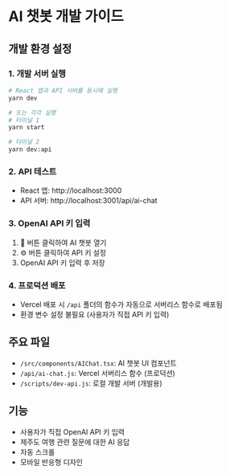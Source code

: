 # AI 챗봇 개발 가이드

## 개발 환경 설정

### 1. 개발 서버 실행
```bash
# React 앱과 API 서버를 동시에 실행
yarn dev

# 또는 각각 실행
# 터미널 1
yarn start

# 터미널 2
yarn dev:api
```

### 2. API 테스트
- React 앱: http://localhost:3000
- API 서버: http://localhost:3001/api/ai-chat

### 3. OpenAI API 키 입력
1. 🤖 버튼 클릭하여 AI 챗봇 열기
2. ⚙️ 버튼 클릭하여 API 키 설정
3. OpenAI API 키 입력 후 저장

### 4. 프로덕션 배포
- Vercel 배포 시 `/api` 폴더의 함수가 자동으로 서버리스 함수로 배포됨
- 환경 변수 설정 불필요 (사용자가 직접 API 키 입력)

## 주요 파일
- `/src/components/AIChat.tsx`: AI 챗봇 UI 컴포넌트
- `/api/ai-chat.js`: Vercel 서버리스 함수 (프로덕션)
- `/scripts/dev-api.js`: 로컬 개발 서버 (개발용)

## 기능
- 사용자가 직접 OpenAI API 키 입력
- 제주도 여행 관련 질문에 대한 AI 응답
- 자동 스크롤
- 모바일 반응형 디자인